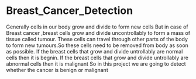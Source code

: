 # Breast_Cancer_Detection
Generally cells in our body grow and divide to form new cells 
But in case of Breast cancer ,breast cells grow and divide uncontrollably to form a mass of tissue called tumour.
These cells can travel through other parts of the body to form new tumours.So these cells need to be removed from body as soon as possible.
If the breast cells that grow and divide untrollably are normal cells then it is begnin.
If the breast cells that grow and divide untrollably are abnormal cells then it is malignant
So in this project we are going to detect whether the cancer is benign or malignant
